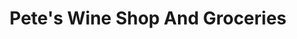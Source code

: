 ---
title: "Pete's Wine Shop And Groceries"
url: /seattle/petes-wine-shop-and-groceries/
shop: Lebensmittel
---